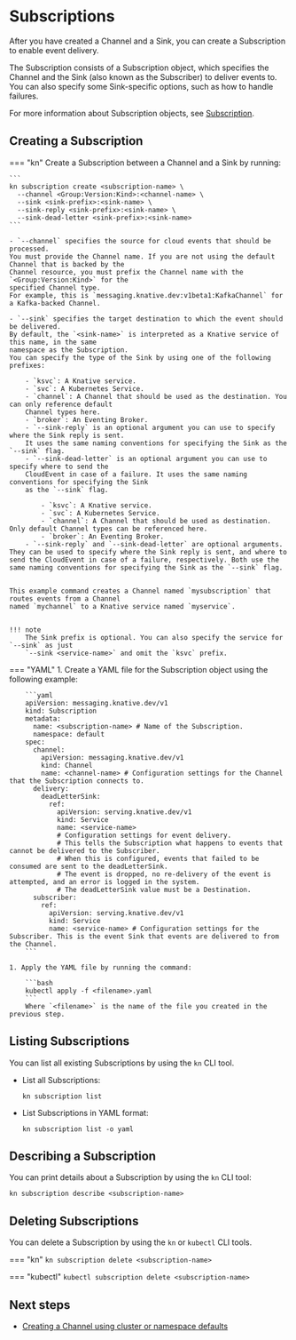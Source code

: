 # Subscriptions

After you have created a Channel and a Sink, you can create a Subscription to enable event delivery.

The Subscription consists of a Subscription object, which specifies the Channel and the Sink (also
known as the Subscriber) to deliver events to. You can also specify some Sink-specific options, such
as how to handle failures.

For more information about Subscription objects, see
[Subscription](https://knative.dev/docs/reference/api/eventing-api/#messaging.knative.dev/v1.Subscription).

## Creating a Subscription


=== "kn"
    Create a Subscription between a Channel and a Sink by running:

    ```
    kn subscription create <subscription-name> \
      --channel <Group:Version:Kind>:<channel-name> \
      --sink <sink-prefix>:<sink-name> \
      --sink-reply <sink-prefix>:<sink-name> \
      --sink-dead-letter <sink-prefix>:<sink-name>
    ```

    - `--channel` specifies the source for cloud events that should be processed.
    You must provide the Channel name. If you are not using the default Channel that is backed by the
    Channel resource, you must prefix the Channel name with the `<Group:Version:Kind>` for the
    specified Channel type.
    For example, this is `messaging.knative.dev:v1beta1:KafkaChannel` for a Kafka-backed Channel.

    - `--sink` specifies the target destination to which the event should be delivered.
    By default, the `<sink-name>` is interpreted as a Knative service of this name, in the same
    namespace as the Subscription.
    You can specify the type of the Sink by using one of the following prefixes:

        - `ksvc`: A Knative service.
        - `svc`: A Kubernetes Service.
        - `channel`: A Channel that should be used as the destination. You can only reference default
        Channel types here.
        - `broker`: An Eventing Broker.
        - `--sink-reply` is an optional argument you can use to specify where the Sink reply is sent.
        It uses the same naming conventions for specifying the Sink as the `--sink` flag.
        - `--sink-dead-letter` is an optional argument you can use to specify where to send the
        CloudEvent in case of a failure. It uses the same naming conventions for specifying the Sink
        as the `--sink` flag.

            - `ksvc`: A Knative service.
            - `svc`: A Kubernetes Service.
            - `channel`: A Channel that should be used as destination. Only default Channel types can be referenced here.
            - `broker`: An Eventing Broker.
        - `--sink-reply` and `--sink-dead-letter` are optional arguments. They can be used to specify where the Sink reply is sent, and where to send the CloudEvent in case of a failure, respectively. Both use the same naming conventions for specifying the Sink as the `--sink` flag.


    This example command creates a Channel named `mysubscription` that routes events from a Channel
    named `mychannel` to a Knative service named `myservice`.


    !!! note
        The Sink prefix is optional. You can also specify the service for `--sink` as just
        `--sink <service-name>` and omit the `ksvc` prefix.


=== "YAML"
    1. Create a YAML file for the Subscription object using the following example:

        ```yaml
        apiVersion: messaging.knative.dev/v1
        kind: Subscription
        metadata:
          name: <subscription-name> # Name of the Subscription.
          namespace: default
        spec:
          channel:
            apiVersion: messaging.knative.dev/v1
            kind: Channel
            name: <channel-name> # Configuration settings for the Channel that the Subscription connects to.
          delivery:
            deadLetterSink:
              ref:
                apiVersion: serving.knative.dev/v1
                kind: Service
                name: <service-name>
                # Configuration settings for event delivery.
                # This tells the Subscription what happens to events that cannot be delivered to the Subscriber.
                # When this is configured, events that failed to be consumed are sent to the deadLetterSink.
                # The event is dropped, no re-delivery of the event is attempted, and an error is logged in the system.
                # The deadLetterSink value must be a Destination.
          subscriber:
            ref:
              apiVersion: serving.knative.dev/v1
              kind: Service
              name: <service-name> # Configuration settings for the Subscriber. This is the event Sink that events are delivered to from the Channel.
        ```

    1. Apply the YAML file by running the command:

        ```bash
        kubectl apply -f <filename>.yaml
        ```
        Where `<filename>` is the name of the file you created in the previous step.


## Listing Subscriptions

You can list all existing Subscriptions by using the `kn` CLI tool.

- List all Subscriptions:

    ```
    kn subscription list
    ```

- List Subscriptions in YAML format:

    ```
    kn subscription list -o yaml
    ```

## Describing a Subscription

You can print details about a Subscription by using the `kn` CLI tool:

```
kn subscription describe <subscription-name>
```
<!--TODO: Add an example command and output-->
<!--TODO: Add details for kn Subscription update - existing generated docs weren't clear enough, need better explained examples-->

## Deleting Subscriptions

You can delete a Subscription by using the `kn` or `kubectl` CLI tools.

=== "kn"
    ```
    kn subscription delete <subscription-name>
    ```


=== "kubectl"
    ```
    kubectl subscription delete <subscription-name>
    ```

## Next steps

- [Creating a Channel using cluster or namespace defaults](create-default-channel.md)
